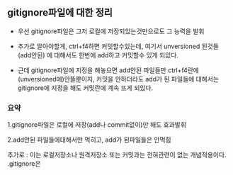 ## gitignore파일에 대한 정리

* 우선 gitignore파일은 그저 로컬에 저장되있는것만으로도 그 능력을 발휘

* 추가로 알아야할게, ctrl+f4하면 커밋할수있는데, 여기서 unversioned 된것들(add안된) 에 대해서도
한번에 add하고 커밋할수 있게 되있다.

* 근데 gitignore파일에 지정을 해놓으면 add안된 파일들만 ctrl+f4란에(unversioned에)안뜰뿐이지, 커밋을 안하더라도
add가 된 파일들에 대해서는 gitignore에 지정을 해도 커밋란에 계속 뜨게 되있다.

### 요약
1.gitignore파일은 로컬에 저장(add나 commit없이)만 해도 효과발휘

2.add안된 파일들에대해서만 먹히고, add가 된파일들은 안먹힘

추가로 : 이는 로컬저장소나 원격저장소 또는 커밋과는 전혀관련이 없는 개념적용이다. .gitignore은